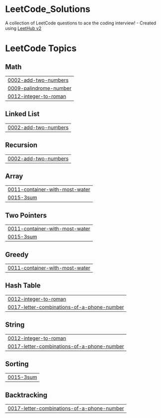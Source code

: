 # LeetCode_Solutions
A collection of LeetCode questions to ace the coding interview! - Created using [LeetHub v2](https://github.com/arunbhardwaj/LeetHub-2.0)

<!---LeetCode Topics Start-->
# LeetCode Topics
## Math
|  |
| ------- |
| [0002-add-two-numbers](https://github.com/Poklol/LeetCode_Solutions/tree/master/0002-add-two-numbers) |
| [0009-palindrome-number](https://github.com/Poklol/LeetCode_Solutions/tree/master/0009-palindrome-number) |
| [0012-integer-to-roman](https://github.com/Poklol/LeetCode_Solutions/tree/master/0012-integer-to-roman) |
## Linked List
|  |
| ------- |
| [0002-add-two-numbers](https://github.com/Poklol/LeetCode_Solutions/tree/master/0002-add-two-numbers) |
## Recursion
|  |
| ------- |
| [0002-add-two-numbers](https://github.com/Poklol/LeetCode_Solutions/tree/master/0002-add-two-numbers) |
## Array
|  |
| ------- |
| [0011-container-with-most-water](https://github.com/Poklol/LeetCode_Solutions/tree/master/0011-container-with-most-water) |
| [0015-3sum](https://github.com/Poklol/LeetCode_Solutions/tree/master/0015-3sum) |
## Two Pointers
|  |
| ------- |
| [0011-container-with-most-water](https://github.com/Poklol/LeetCode_Solutions/tree/master/0011-container-with-most-water) |
| [0015-3sum](https://github.com/Poklol/LeetCode_Solutions/tree/master/0015-3sum) |
## Greedy
|  |
| ------- |
| [0011-container-with-most-water](https://github.com/Poklol/LeetCode_Solutions/tree/master/0011-container-with-most-water) |
## Hash Table
|  |
| ------- |
| [0012-integer-to-roman](https://github.com/Poklol/LeetCode_Solutions/tree/master/0012-integer-to-roman) |
| [0017-letter-combinations-of-a-phone-number](https://github.com/Poklol/LeetCode_Solutions/tree/master/0017-letter-combinations-of-a-phone-number) |
## String
|  |
| ------- |
| [0012-integer-to-roman](https://github.com/Poklol/LeetCode_Solutions/tree/master/0012-integer-to-roman) |
| [0017-letter-combinations-of-a-phone-number](https://github.com/Poklol/LeetCode_Solutions/tree/master/0017-letter-combinations-of-a-phone-number) |
## Sorting
|  |
| ------- |
| [0015-3sum](https://github.com/Poklol/LeetCode_Solutions/tree/master/0015-3sum) |
## Backtracking
|  |
| ------- |
| [0017-letter-combinations-of-a-phone-number](https://github.com/Poklol/LeetCode_Solutions/tree/master/0017-letter-combinations-of-a-phone-number) |
<!---LeetCode Topics End-->